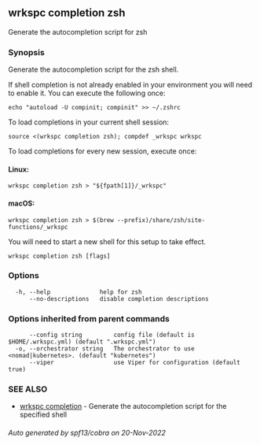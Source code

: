 ## wrkspc completion zsh

Generate the autocompletion script for zsh

### Synopsis

Generate the autocompletion script for the zsh shell.

If shell completion is not already enabled in your environment you will need
to enable it.  You can execute the following once:

	echo "autoload -U compinit; compinit" >> ~/.zshrc

To load completions in your current shell session:

	source <(wrkspc completion zsh); compdef _wrkspc wrkspc

To load completions for every new session, execute once:

#### Linux:

	wrkspc completion zsh > "${fpath[1]}/_wrkspc"

#### macOS:

	wrkspc completion zsh > $(brew --prefix)/share/zsh/site-functions/_wrkspc

You will need to start a new shell for this setup to take effect.


```
wrkspc completion zsh [flags]
```

### Options

```
  -h, --help              help for zsh
      --no-descriptions   disable completion descriptions
```

### Options inherited from parent commands

```
      --config string         config file (default is $HOME/.wrkspc.yml) (default ".wrkspc.yml")
  -o, --orchestrator string   The orchestrator to use <nomad|kubernetes>. (default "kubernetes")
      --viper                 use Viper for configuration (default true)
```

### SEE ALSO

* [wrkspc completion](wrkspc_completion.md)	 - Generate the autocompletion script for the specified shell

###### Auto generated by spf13/cobra on 20-Nov-2022
